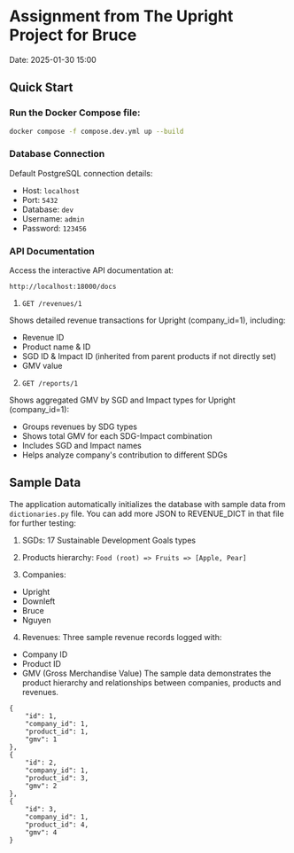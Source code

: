 # Assignment from The Upright Project for Bruce
Date: 2025-01-30 15:00

## Quick Start

### Run the Docker Compose file:
```bash
docker compose -f compose.dev.yml up --build
```

### Database Connection
Default PostgreSQL connection details:

* Host: `localhost`
* Port: `5432`
* Database: `dev`
* Username: `admin`
* Password: `123456`

### API Documentation
Access the interactive API documentation at:
```
http://localhost:18000/docs
```

1. `GET /revenues/1`

Shows detailed revenue transactions for Upright (company_id=1), including:
- Revenue ID
- Product name & ID  
- SGD ID & Impact ID (inherited from parent products if not directly set)
- GMV value

2. `GET /reports/1`

Shows aggregated GMV by SGD and Impact types for Upright (company_id=1):
- Groups revenues by SDG types
- Shows total GMV for each SDG-Impact combination
- Includes SGD and Impact names
- Helps analyze company's contribution to different SDGs

## Sample Data
The application automatically initializes the database with sample data from `dictionaries.py` file. You can add more JSON to REVENUE_DICT in that file for further testing:

1. SGDs: 17 Sustainable Development Goals types

2. Products hierarchy: `Food (root) => Fruits => [Apple, Pear]`

3. Companies:
* Upright
* Downleft
* Bruce
* Nguyen

4. Revenues: Three sample revenue records logged with:
* Company ID
* Product ID
* GMV (Gross Merchandise Value)
The sample data demonstrates the product hierarchy and relationships between companies, products and revenues.

```
{
    "id": 1,
    "company_id": 1,
    "product_id": 1,
    "gmv": 1
},
{
    "id": 2,
    "company_id": 1,
    "product_id": 3,
    "gmv": 2
},
{
    "id": 3,
    "company_id": 1,
    "product_id": 4,
    "gmv": 4
}
```